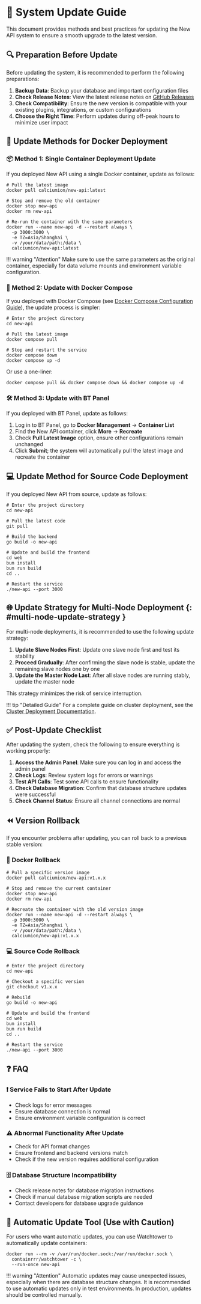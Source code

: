 # 🔄 System Update Guide

This document provides methods and best practices for updating the New API system to ensure a smooth upgrade to the latest version.

## 🔍 Preparation Before Update

Before updating the system, it is recommended to perform the following preparations:

1. **Backup Data**: Backup your database and important configuration files
2. **Check Release Notes**: View the latest release notes on [GitHub Releases](https://github.com/Calcium-Ion/new-api/releases)
3. **Check Compatibility**: Ensure the new version is compatible with your existing plugins, integrations, or custom configurations
4. **Choose the Right Time**: Perform updates during off-peak hours to minimize user impact

## 🐳 Update Methods for Docker Deployment

### 📦 Method 1: Single Container Deployment Update

If you deployed New API using a single Docker container, update as follows:

```shell
# Pull the latest image
docker pull calciumion/new-api:latest

# Stop and remove the old container
docker stop new-api
docker rm new-api

# Re-run the container with the same parameters
docker run --name new-api -d --restart always \
  -p 3000:3000 \
  -e TZ=Asia/Shanghai \
  -v /your/data/path:/data \
  calciumion/new-api:latest
```

!!! warning "Attention"
    Make sure to use the same parameters as the original container, especially for data volume mounts and environment variable configuration.

### 🐙 Method 2: Update with Docker Compose

If you deployed with Docker Compose (see [Docker Compose Configuration Guide](docker-compose-yml.md)), the update process is simpler:

```shell
# Enter the project directory
cd new-api

# Pull the latest image
docker compose pull

# Stop and restart the service
docker compose down
docker compose up -d
```

Or use a one-liner:

```shell
docker compose pull && docker compose down && docker compose up -d
```

### 🛠️ Method 3: Update with BT Panel

If you deployed with BT Panel, update as follows:

1. Log in to BT Panel, go to **Docker Management** -> **Container List**
2. Find the New API container, click **More** -> **Recreate**
3. Check **Pull Latest Image** option, ensure other configurations remain unchanged
4. Click **Submit**; the system will automatically pull the latest image and recreate the container

## 💻 Update Method for Source Code Deployment

If you deployed New API from source, update as follows:

```shell
# Enter the project directory
cd new-api

# Pull the latest code
git pull

# Build the backend
go build -o new-api

# Update and build the frontend
cd web
bun install
bun run build
cd ..

# Restart the service
./new-api --port 3000
```

## 🌐 Update Strategy for Multi-Node Deployment {: #multi-node-update-strategy }

For multi-node deployments, it is recommended to use the following update strategy:

1. **Update Slave Nodes First**: Update one slave node first and test its stability
2. **Proceed Gradually**: After confirming the slave node is stable, update the remaining slave nodes one by one
3. **Update the Master Node Last**: After all slave nodes are running stably, update the master node

This strategy minimizes the risk of service interruption.

!!! tip "Detailed Guide"
    For a complete guide on cluster deployment, see the [Cluster Deployment Documentation](cluster-deployment.md).

## ✅ Post-Update Checklist

After updating the system, check the following to ensure everything is working properly:

1. **Access the Admin Panel**: Make sure you can log in and access the admin panel
2. **Check Logs**: Review system logs for errors or warnings
3. **Test API Calls**: Test some API calls to ensure functionality
4. **Check Database Migration**: Confirm that database structure updates were successful
5. **Check Channel Status**: Ensure all channel connections are normal

## ⏪ Version Rollback

If you encounter problems after updating, you can roll back to a previous stable version:

### 🐳 Docker Rollback

```shell
# Pull a specific version image
docker pull calciumion/new-api:v1.x.x

# Stop and remove the current container
docker stop new-api
docker rm new-api

# Recreate the container with the old version image
docker run --name new-api -d --restart always \
  -p 3000:3000 \
  -e TZ=Asia/Shanghai \
  -v /your/data/path:/data \
  calciumion/new-api:v1.x.x
```

### 💻 Source Code Rollback

```shell
# Enter the project directory
cd new-api

# Checkout a specific version
git checkout v1.x.x

# Rebuild
go build -o new-api

# Update and build the frontend
cd web
bun install
bun run build
cd ..

# Restart the service
./new-api --port 3000
```

## ❓ FAQ

### ❗ Service Fails to Start After Update

- Check logs for error messages
- Ensure database connection is normal
- Ensure environment variable configuration is correct

### ⚠️ Abnormal Functionality After Update

- Check for API format changes
- Ensure frontend and backend versions match
- Check if the new version requires additional configuration

### 🗄️ Database Structure Incompatibility

- Check release notes for database migration instructions
- Check if manual database migration scripts are needed
- Contact developers for database upgrade guidance

## 🤖 Automatic Update Tool (Use with Caution)

For users who want automatic updates, you can use Watchtower to automatically update containers:

```shell
docker run --rm -v /var/run/docker.sock:/var/run/docker.sock \
  containrrr/watchtower -c \
  --run-once new-api
```

!!! warning "Attention"
    Automatic updates may cause unexpected issues, especially when there are database structure changes. It is recommended to use automatic updates only in test environments. In production, updates should be controlled manually. 